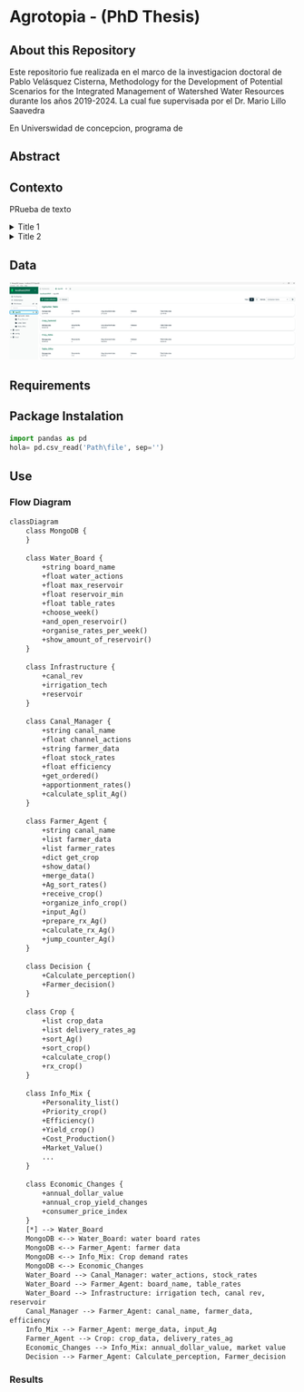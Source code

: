 # Agrotopia - (PhD Thesis)
## About this Repository
Este repositorio fue realizada en el marco de la investigacion doctoral de Pablo Velásquez Cisterna, Methodology for the Development of Potential Scenarios for the Integrated Management of Watershed Water Resources durante los años 2019-2024. La cual fue supervisada por el Dr. Mario Lillo Saavedra

En Universwidad de concepcion, programa de 
## Abstract




## Contexto
PRueba de texto
<details>
  <summary>Title 1</summary>
  <p>Some hidden content goes here</p>
  Here is some more without a paragraph tag
</details>
<details>
  <summary>Title 2</summary>
  <p>Same stuff here</p>
</details>

## Data

![alt text](https://github.com/Pablov81/Agrotopia/blob/main/images/AgroDb.png?raw=true)






## Requirements

## Package Instalation


```python
import pandas as pd
hola= pd.csv_read('Path\file', sep='')
```
## Use


### Flow Diagram

```mermaid
classDiagram
    class MongoDB {
    }

    class Water_Board {
        +string board_name
        +float water_actions
        +float max_reservoir
        +float reservoir_min
        +float table_rates
        +choose_week()
        +and_open_reservoir()
        +organise_rates_per_week()
        +show_amount_of_reservoir()
    }

    class Infrastructure {
        +canal_rev
        +irrigation_tech
        +reservoir
    }

    class Canal_Manager {
        +string canal_name
        +float channel_actions
        +string farmer_data
        +float stock_rates
        +float efficiency
        +get_ordered()
        +apportionment_rates()
        +calculate_split_Ag()
    }

    class Farmer_Agent {
        +string canal_name
        +list farmer_data
        +list farmer_rates
        +dict get_crop
        +show_data()
        +merge_data()
        +Ag_sort_rates()
        +receive_crop()
        +organize_info_crop()
        +input_Ag()
        +prepare_rx_Ag()
        +calculate_rx_Ag()
        +jump_counter_Ag()
    }

    class Decision {
        +Calculate_perception()
        +Farmer_decision()
    }

    class Crop {
        +list crop_data
        +list delivery_rates_ag
        +sort_Ag()
        +sort_crop()
        +calculate_crop()
        +rx_crop()
    }

    class Info_Mix {
        +Personality_list()
        +Priority_crop()
        +Efficiency()
        +Yield_crop()
        +Cost_Production()
        +Market_Value()
        ...
    }

    class Economic_Changes {
        +annual_dollar_value
        +annual_crop_yield_changes
        +consumer_price_index
    }
    [*] --> Water_Board
    MongoDB <--> Water_Board: water board rates
    MongoDB <--> Farmer_Agent: farmer data
    MongoDB <--> Info_Mix: Crop demand rates
    MongoDB <--> Economic_Changes
    Water_Board --> Canal_Manager: water_actions, stock_rates
    Water_Board --> Farmer_Agent: board_name, table_rates
    Water_Board --> Infrastructure: irrigation tech, canal rev, reservoir
    Canal_Manager --> Farmer_Agent: canal_name, farmer_data, efficiency
    Info_Mix --> Farmer_Agent: merge_data, input_Ag
    Farmer_Agent --> Crop: crop_data, delivery_rates_ag
    Economic_Changes --> Info_Mix: annual_dollar_value, market value
    Decision --> Farmer_Agent: Calculate_perception, Farmer_decision

```
### Results
